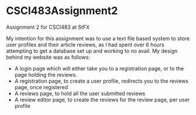 # CSCI483Assignment2
Assignment 2 for CSCI483 at StFX

My intention for this assignment was to use a text file based system to store user profiles
and their article reviews, as I had spent over 6 hours attempting to get a database set up 
and working to no avail. 
My design behind my website was as follows:
 - A login page which will either take you to a registration page, or to the page holding the reviews.
 - A registration page, to create a user profile, redirects you to the reviews page, once registered
 - A reviews page, to hold all the user submitted reviews
 - A review editor page, to create the reviews for the review page, per user profile
